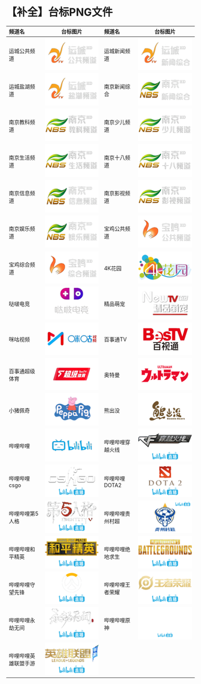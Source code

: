 # 【补全】台标PNG文件
|频道名|台标图片|频道名|台标图片|
|:---|:---:|:---|:---:|
|运城公共频道|<img src="https://raw.githubusercontent.com/liuyilong80880/tvlog/main/img/ycgg.png">|运城新闻频道|<img src="https://raw.githubusercontent.com/liuyilong80880/tvlog/main/img/ycxw.png">|
|运城盐湖频道|<img src="https://raw.githubusercontent.com/liuyilong80880/tvlog/main/img/ycyh.png">|南京新闻综合|<img src="https://raw.githubusercontent.com/liuyilong80880/tvlog/main/img/nanjing01.png">|
|南京教科频道|<img src="https://raw.githubusercontent.com/liuyilong80880/tvlog/main/img/nanjing02.png">|南京少儿频道|<img src="https://raw.githubusercontent.com/liuyilong80880/tvlog/main/img/nanjing03.png">|
|南京生活频道|<img src="https://raw.githubusercontent.com/liuyilong80880/tvlog/main/img/nanjing04.png">|南京十八频道|<img src="https://raw.githubusercontent.com/liuyilong80880/tvlog/main/img/nanjing05.png">|
|南京信息频道|<img src="https://raw.githubusercontent.com/liuyilong80880/tvlog/main/img/nanjing06.png">|南京影视频道|<img src="https://raw.githubusercontent.com/liuyilong80880/tvlog/main/img/nanjing07.png">|
|南京娱乐频道|<img src="https://raw.githubusercontent.com/liuyilong80880/tvlog/main/img/nanjing08.png">|宝鸡公共频道|<img src="https://raw.githubusercontent.com/liuyilong80880/tvlog/main/img/bjgg.png">|
|宝鸡综合频道|<img src="https://raw.githubusercontent.com/liuyilong80880/tvlog/main/img/bjzh.png">|4K花园|<img src="https://raw.githubusercontent.com/liuyilong80880/tvlog/main/img/4khuayuan.png">|
|哒啵电竞|<img src="https://raw.githubusercontent.com/liuyilong80880/tvlog/main/img/dbdj.png">|精品萌宠|<img src="https://raw.githubusercontent.com/liuyilong80880/tvlog/main/img/NewTV35.png">|
|咪咕视频|<img src="https://raw.githubusercontent.com/liuyilong80880/tvlog/main/img/migushipin.png">|百事通TV|<img src="https://raw.githubusercontent.com/liuyilong80880/tvlog/main/img/bestv.png">|
|百事通超级体育|<img src="https://raw.githubusercontent.com/liuyilong80880/tvlog/main/img/bestv01.png">|奥特曼|<img src="https://raw.githubusercontent.com/liuyilong80880/tvlog/main/img/atm.png">|
|小猪佩奇|<img src="https://raw.githubusercontent.com/liuyilong80880/tvlog/main/img/xzpq.png">|熊出没|<img src="https://raw.githubusercontent.com/liuyilong80880/tvlog/main/img/xcm.png">|
|哔哩哔哩|<img src="https://raw.githubusercontent.com/liuyilong80880/tvlog/main/img/bilibili.png">|哔哩哔哩穿越火线|<img src="https://raw.githubusercontent.com/liuyilong80880/tvlog/main/img/bilibilicyhx.png">|
|哔哩哔哩csgo|<img src="https://raw.githubusercontent.com/liuyilong80880/tvlog/main/img/bilibilicsgo.png">|哔哩哔哩DOTA2|<img src="https://raw.githubusercontent.com/liuyilong80880/tvlog/main/img/bilibilidota2.png">|
|哔哩哔哩第5人格|<img src="https://raw.githubusercontent.com/liuyilong80880/tvlog/main/img/bilibilidwrg.png">|哔哩哔哩贵州村超|<img src="https://raw.githubusercontent.com/liuyilong80880/tvlog/main/img/bilibiligzcc.png">|
|哔哩哔哩和平精英|<img src="https://raw.githubusercontent.com/liuyilong80880/tvlog/main/img/bilibilihpjy.png">|哔哩哔哩绝地求生|<img src="https://raw.githubusercontent.com/liuyilong80880/tvlog/main/img/bilibilijdqs.png">|
|哔哩哔哩守望先锋|<img src="https://raw.githubusercontent.com/liuyilong80880/tvlog/main/img/bilibiliswxf.png">|哔哩哔哩王者荣耀|<img src="https://raw.githubusercontent.com/liuyilong80880/tvlog/main/img/bilibiliwzry.png">|
|哔哩哔哩永劫无间|<img src="https://raw.githubusercontent.com/liuyilong80880/tvlog/main/img/bilibiliyjwj.png">|哔哩哔哩原神|<img src="https://raw.githubusercontent.com/liuyilong80880/tvlog/main/img/bilibiliys.png">|
|哔哩哔哩英雄联盟手游|<img src="https://raw.githubusercontent.com/liuyilong80880/tvlog/main/img/bilibiliyxlmsy.png">

